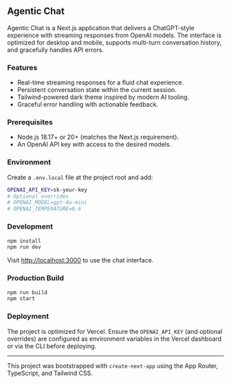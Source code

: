 ## Agentic Chat

Agentic Chat is a Next.js application that delivers a ChatGPT-style experience with streaming responses from OpenAI models. The interface is optimized for desktop and mobile, supports multi-turn conversation history, and gracefully handles API errors.

### Features

- Real-time streaming responses for a fluid chat experience.
- Persistent conversation state within the current session.
- Tailwind-powered dark theme inspired by modern AI tooling.
- Graceful error handling with actionable feedback.

### Prerequisites

- Node.js 18.17+ or 20+ (matches the Next.js requirement).
- An OpenAI API key with access to the desired models.

### Environment

Create a `.env.local` file at the project root and add:

```bash
OPENAI_API_KEY=sk-your-key
# Optional overrides
# OPENAI_MODEL=gpt-4o-mini
# OPENAI_TEMPERATURE=0.6
```

### Development

```bash
npm install
npm run dev
```

Visit [http://localhost:3000](http://localhost:3000) to use the chat interface.

### Production Build

```bash
npm run build
npm start
```

### Deployment

The project is optimized for Vercel. Ensure the `OPENAI_API_KEY` (and optional overrides) are configured as environment variables in the Vercel dashboard or via the CLI before deploying.

---

This project was bootstrapped with `create-next-app` using the App Router, TypeScript, and Tailwind CSS.
